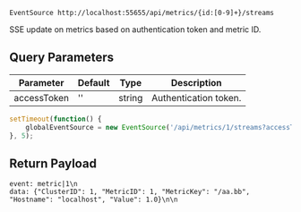 `EventSource http://localhost:55655/api/metrics/{id:[0-9]+}/streams`

SSE update on metrics based on authentication token and metric ID.


## Query Parameters

Parameter | Default | Type | Description
--------- | ------- | ---- | -----------
accessToken | '' | string | Authentication token.

```javascript
setTimeout(function() {
    globalEventSource = new EventSource('/api/metrics/1/streams?accessToken=aabbcc');
}, 5);
```

## Return Payload

```
event: metric|1\n
data: {"ClusterID": 1, "MetricID": 1, "MetricKey": "/aa.bb", "Hostname": "localhost", "Value": 1.0}\n\n
```
